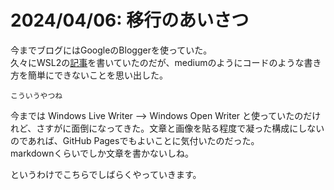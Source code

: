 # 2024/04/06: 移行のあいさつ

今までブログにはGoogleのBloggerを使っていた。  
久々にWSL2の[記事](https://hiro99ma.blogspot.com/2024/04/wsl2.html)を書いていたのだが、mediumのようにコードのような書き方を簡単にできないことを思い出した。

```text
こういうやつね
```

今までは Windows Live Writer --> Windows Open Writer と使っていたのだけれど、さすがに面倒になってきた。文章と画像を貼る程度で凝った構成にしないのであれば、GitHub Pagesでもよいことに気付いたのだった。  
markdownくらいでしか文章を書かないしね。

というわけでこちらでしばらくやっていきます。
